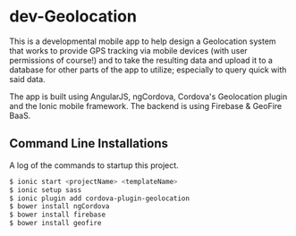 dev-Geolocation
================
This is a developmental mobile app to help design a Geolocation system that works to provide GPS tracking via mobile devices (with user permissions of course!) and to take the resulting data and upload it to a database for other parts of the app to utilize; especially to query quick with said data.

The app is built using AngularJS, ngCordova, Cordova's Geolocation plugin and the Ionic mobile framework. The backend is using Firebase & GeoFire BaaS.

## Command Line Installations
A log of the commands to startup this project.

```bash
$ ionic start <projectName> <templateName>
$ ionic setup sass
$ ionic plugin add cordova-plugin-geolocation
$ bower install ngCordova
$ bower install firebase
$ bower install geofire
```
